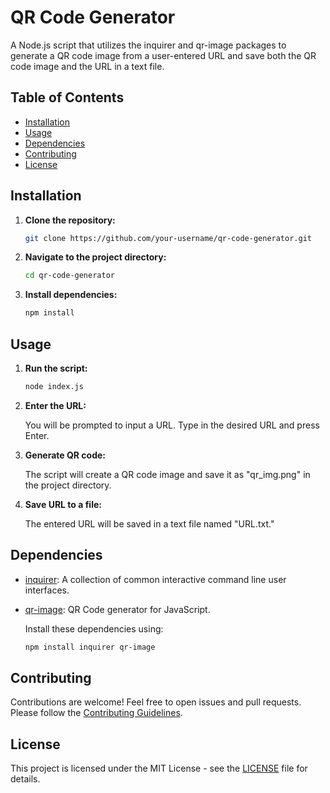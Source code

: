 # QR Code Generator

A Node.js script that utilizes the inquirer and qr-image packages to generate a QR code image from a user-entered URL and save both the QR code image and the URL in a text file.

## Table of Contents

- [Installation](#installation)
- [Usage](#usage)
- [Dependencies](#dependencies)
- [Contributing](#contributing)
- [License](#license)

## Installation

1. **Clone the repository:**

    ```bash
    git clone https://github.com/your-username/qr-code-generator.git
    ```

2. **Navigate to the project directory:**

    ```bash
    cd qr-code-generator
    ```

3. **Install dependencies:**

    ```bash
    npm install
    ```

## Usage

1. **Run the script:**

    ```bash
    node index.js
    ```

2. **Enter the URL:**

    You will be prompted to input a URL. Type in the desired URL and press Enter.

3. **Generate QR code:**

    The script will create a QR code image and save it as "qr_img.png" in the project directory.

4. **Save URL to a file:**

    The entered URL will be saved in a text file named "URL.txt."

## Dependencies

- [inquirer](https://www.npmjs.com/package/inquirer): A collection of common interactive command line user interfaces.
- [qr-image](https://www.npmjs.com/package/qr-image): QR Code generator for JavaScript.

    Install these dependencies using:

    ```bash
    npm install inquirer qr-image
    ```

## Contributing

Contributions are welcome! Feel free to open issues and pull requests. Please follow the [Contributing Guidelines](CONTRIBUTING.md).

## License

This project is licensed under the MIT License - see the [LICENSE](LICENSE) file for details.
